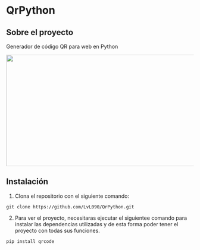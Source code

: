 # QrPython

## Sobre el proyecto
Generador de código QR para web en Python

<p align="center">
  <img width="1000" height="300" src="https://user-images.githubusercontent.com/99020950/189540119-8452c89a-0e66-467f-95b1-3b3cb8c2434b.png">
</p>

## Instalación

1. Clona el repositorio con el siguiente comando: 
```
git clone https://github.com/LvL090/QrPython.git
```

2. Para ver el proyecto, necesitaras ejecutar el siguientee comando para instalar las dependencias utilizadas y de esta forma poder tener el proyecto con todas sus funciones.

```
pip install qrcode

```


